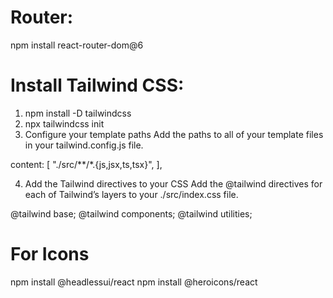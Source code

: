 # Router:

npm install react-router-dom@6


# Install Tailwind CSS:

1. npm install -D tailwindcss
2. npx tailwindcss init
3. Configure your template paths
Add the paths to all of your template files in your tailwind.config.js file.

content: [
    "./src/**/*.{js,jsx,ts,tsx}",
  ],

4. Add the Tailwind directives to your CSS
Add the @tailwind directives for each of Tailwind’s layers to your ./src/index.css file.

@tailwind base;
@tailwind components;
@tailwind utilities;

# For Icons
npm install @headlessui/react 
npm install @heroicons/react

